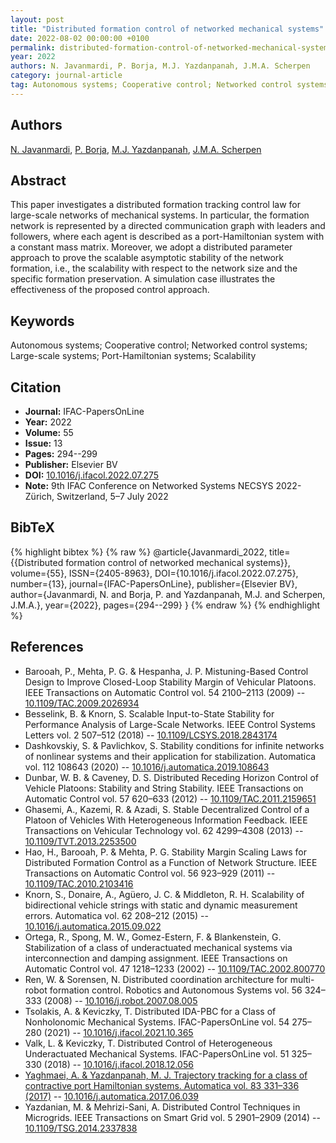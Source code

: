```yaml
---
layout: post
title: "Distributed formation control of networked mechanical systems"
date: 2022-08-02 00:00:00 +0100
permalink: distributed-formation-control-of-networked-mechanical-systems
year: 2022
authors: N. Javanmardi, P. Borja, M.J. Yazdanpanah, J.M.A. Scherpen
category: journal-article
tag: Autonomous systems; Cooperative control; Networked control systems; Large-scale systems; Port-Hamiltonian systems; Scalability
---
```

 
## Authors
[N. Javanmardi](authors/najmeh-javanmardi), [P. Borja](authors/luis-pablo-borja), [M.J. Yazdanpanah](authors/mohammad-javad-yazdanpanah), [J.M.A. Scherpen](authors/jacquelien-m-a-scherpen)
 
## Abstract
This paper investigates a distributed formation tracking control law for large-scale networks of mechanical systems. In particular, the formation network is represented by a directed communication graph with leaders and followers, where each agent is described as a port-Hamiltonian system with a constant mass matrix. Moreover, we adopt a distributed parameter approach to prove the scalable asymptotic stability of the network formation, i.e., the scalability with respect to the network size and the specific formation preservation. A simulation case illustrates the effectiveness of the proposed control approach.
 
## Keywords
Autonomous systems; Cooperative control; Networked control systems; Large-scale systems; Port-Hamiltonian systems; Scalability
 
## Citation
- **Journal:** IFAC-PapersOnLine
- **Year:** 2022
- **Volume:** 55
- **Issue:** 13
- **Pages:** 294--299
- **Publisher:** Elsevier BV
- **DOI:** [10.1016/j.ifacol.2022.07.275](https://doi.org/10.1016/j.ifacol.2022.07.275)
- **Note:** 9th IFAC Conference on Networked Systems NECSYS 2022- Zürich, Switzerland, 5–7 July 2022
 
## BibTeX
{% highlight bibtex %}
{% raw %}
@article{Javanmardi_2022,
  title={{Distributed formation control of networked mechanical systems}},
  volume={55},
  ISSN={2405-8963},
  DOI={10.1016/j.ifacol.2022.07.275},
  number={13},
  journal={IFAC-PapersOnLine},
  publisher={Elsevier BV},
  author={Javanmardi, N. and Borja, P. and Yazdanpanah, M.J. and Scherpen, J.M.A.},
  year={2022},
  pages={294--299}
}
{% endraw %}
{% endhighlight %}
 
## References
- Barooah, P., Mehta, P. G. & Hespanha, J. P. Mistuning-Based Control Design to Improve Closed-Loop Stability Margin of Vehicular Platoons. IEEE Transactions on Automatic Control vol. 54 2100–2113 (2009) -- [10.1109/TAC.2009.2026934](https://doi.org/10.1109/TAC.2009.2026934)
- Besselink, B. & Knorn, S. Scalable Input-to-State Stability for Performance Analysis of Large-Scale Networks. IEEE Control Systems Letters vol. 2 507–512 (2018) -- [10.1109/LCSYS.2018.2843174](https://doi.org/10.1109/LCSYS.2018.2843174)
- Dashkovskiy, S. & Pavlichkov, S. Stability conditions for infinite networks of nonlinear systems and their application for stabilization. Automatica vol. 112 108643 (2020) -- [10.1016/j.automatica.2019.108643](https://doi.org/10.1016/j.automatica.2019.108643)
- Dunbar, W. B. & Caveney, D. S. Distributed Receding Horizon Control of Vehicle Platoons: Stability and String Stability. IEEE Transactions on Automatic Control vol. 57 620–633 (2012) -- [10.1109/TAC.2011.2159651](https://doi.org/10.1109/TAC.2011.2159651)
- Ghasemi, A., Kazemi, R. & Azadi, S. Stable Decentralized Control of a Platoon of Vehicles With Heterogeneous Information Feedback. IEEE Transactions on Vehicular Technology vol. 62 4299–4308 (2013) -- [10.1109/TVT.2013.2253500](https://doi.org/10.1109/TVT.2013.2253500)
- Hao, H., Barooah, P. & Mehta, P. G. Stability Margin Scaling Laws for Distributed Formation Control as a Function of Network Structure. IEEE Transactions on Automatic Control vol. 56 923–929 (2011) -- [10.1109/TAC.2010.2103416](https://doi.org/10.1109/TAC.2010.2103416)
- Knorn, S., Donaire, A., Agüero, J. C. & Middleton, R. H. Scalability of bidirectional vehicle strings with static and dynamic measurement errors. Automatica vol. 62 208–212 (2015) -- [10.1016/j.automatica.2015.09.022](https://doi.org/10.1016/j.automatica.2015.09.022)
- Ortega, R., Spong, M. W., Gomez-Estern, F. & Blankenstein, G. Stabilization of a class of underactuated mechanical systems via interconnection and damping assignment. IEEE Transactions on Automatic Control vol. 47 1218–1233 (2002) -- [10.1109/TAC.2002.800770](https://doi.org/10.1109/TAC.2002.800770)
- Ren, W. & Sorensen, N. Distributed coordination architecture for multi-robot formation control. Robotics and Autonomous Systems vol. 56 324–333 (2008) -- [10.1016/j.robot.2007.08.005](https://doi.org/10.1016/j.robot.2007.08.005)
- Tsolakis, A. & Keviczky, T. Distributed IDA-PBC for a Class of Nonholonomic Mechanical Systems. IFAC-PapersOnLine vol. 54 275–280 (2021) -- [10.1016/j.ifacol.2021.10.365](https://doi.org/10.1016/j.ifacol.2021.10.365)
- Valk, L. & Keviczky, T. Distributed Control of Heterogeneous Underactuated Mechanical Systems. IFAC-PapersOnLine vol. 51 325–330 (2018) -- [10.1016/j.ifacol.2018.12.056](https://doi.org/10.1016/j.ifacol.2018.12.056)
- [Yaghmaei, A. & Yazdanpanah, M. J. Trajectory tracking for a class of contractive port Hamiltonian systems. Automatica vol. 83 331–336 (2017)](trajectory-tracking-for-a-class-of-contractive-port-hamiltonian-systems) -- [10.1016/j.automatica.2017.06.039](https://doi.org/10.1016/j.automatica.2017.06.039)
- Yazdanian, M. & Mehrizi-Sani, A. Distributed Control Techniques in Microgrids. IEEE Transactions on Smart Grid vol. 5 2901–2909 (2014) -- [10.1109/TSG.2014.2337838](https://doi.org/10.1109/TSG.2014.2337838)

